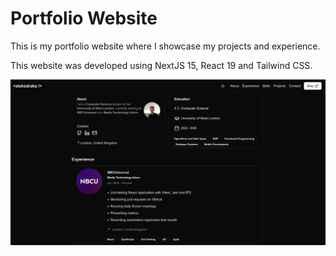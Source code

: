 # Portfolio Website

This is my portfolio website where I showcase my projects and experience.

This website was developed using NextJS 15, React 19 and Tailwind CSS.

![Portfolio Website](public/images/readme/main.png "Portfolio Website")
